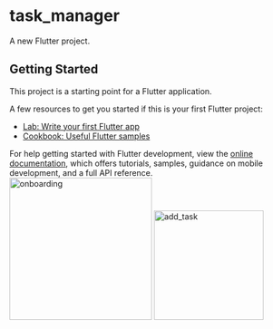 # task_manager

A new Flutter project.

## Getting Started

This project is a starting point for a Flutter application.

A few resources to get you started if this is your first Flutter project:

- [Lab: Write your first Flutter app](https://docs.flutter.dev/get-started/codelab)
- [Cookbook: Useful Flutter samples](https://docs.flutter.dev/cookbook)

For help getting started with Flutter development, view the
[online documentation](https://docs.flutter.dev/), which offers tutorials,
samples, guidance on mobile development, and a full API reference.
<img width="251" alt="onboarding" src="https://github.com/mintesnot96/2023-project-phase-mobile-tasks/assets/96992238/6b6d32e9-3a18-41ba-9a68-ad7e56d9d80b">
<img width="193" alt="add_task" src="https://github.com/mintesnot96/2023-project-phase-mobile-tasks/assets/96992238/9068cb39-eaff-4f54-a280-c6affe0f6232">

